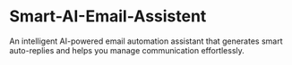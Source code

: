 # Smart-AI-Email-Assistent
An intelligent AI-powered email automation assistant that generates smart auto-replies and helps you manage communication effortlessly.
